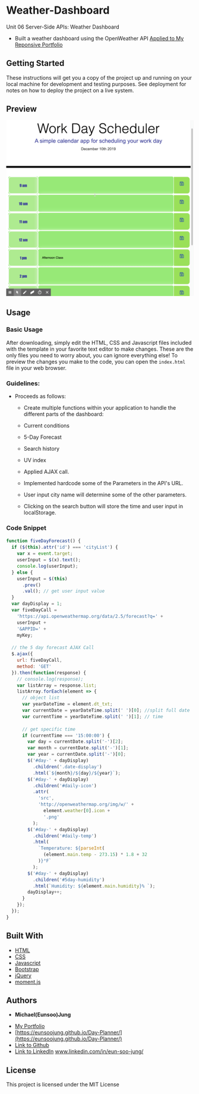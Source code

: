 # Weather-Dashboard

Unit 06 Server-Side APIs: Weather Dashboard

- Built a weather dashboard using the OpenWeather API
  [Applied to My Reponsive Portfolio](https://eunsoojung.github.io/Unit-02-Responsive-Portfolio/portfolio.html)

## Getting Started

These instructions will get you a copy of the project up and running on your local machine for development and testing purposes. See deployment for notes on how to deploy the project on a live system.

## Preview

[![Weather Dashboard](https://raw.githubusercontent.com/EunsooJung/Day-Planner/master/assets/images/Day%20Planner.gif)](https://raw.githubusercontent.com/EunsooJung/Day-Planner/master/assets/images/Day%20Planner.gif)

## Usage

### Basic Usage

After downloading, simply edit the HTML, CSS and Javascript files included with the template in your favorite text editor to make changes. These are the only files you need to worry about, you can ignore everything else! To preview the changes you make to the code, you can open the `index.html` file in your web browser.

### Guidelines:

- Proceeds as follows:

  - Create multiple functions within your application to handle the different parts of the dashboard:

  - Current conditions
  - 5-Day Forecast
  - Search history
  - UV index

  - Applied AJAX call.
  - Implemented hardcode some of the Parameters in the API's URL.
  - User input city name will determine some of the other parameters.
  - Clicking on the search button will store the time and user input in localStorage.

### Code Snippet

```javascript
function fiveDayForecast() {
  if ($(this).attr('id') === 'cityList') {
    var x = event.target;
    userInput = $(x).text();
    console.log(userInput);
  } else {
    userInput = $(this)
      .prev()
      .val(); // get user input value
  }
  var dayDisplay = 1;
  var fiveDayCall =
    'https://api.openweathermap.org/data/2.5/forecast?q=' +
    userInput +
    '&APPID=' +
    myKey;

  // the 5 day forecast AJAX Call
  $.ajax({
    url: fiveDayCall,
    method: 'GET'
  }).then(function(response) {
    // console.log(response);
    var listArray = response.list;
    listArray.forEach(element => {
      // object list
      var yearDateTime = element.dt_txt;
      var currentDate = yearDateTime.split(' ')[0]; //split full date
      var currentTime = yearDateTime.split(' ')[1]; // time

      // get specific time
      if (currentTime === '15:00:00') {
        var day = currentDate.split('-')[2];
        var month = currentDate.split('-')[1];
        var year = currentDate.split('-')[0];
        $('#day-' + dayDisplay)
          .children('.date-display')
          .html(`${month}/${day}/${year}`);
        $('#day-' + dayDisplay)
          .children('#daily-icon')
          .attr(
            'src',
            'http://openweathermap.org/img/w/' +
              element.weather[0].icon +
              '.png'
          );
        $('#day-' + dayDisplay)
          .children('#daily-temp')
          .html(
            `Temperature: ${parseInt(
              (element.main.temp - 273.15) * 1.8 + 32
            )}°F`
          );
        $('#day-' + dayDisplay)
          .children('#5day-humidity')
          .html(`Humidity: ${element.main.humidity}% `);
        dayDisplay++;
      }
    });
  });
}
```

## Built With

- [HTML](https://developer.mozilla.org/en-US/docs/Web/HTML)
- [CSS](https://developer.mozilla.org/en-US/docs/Web/CSS)
- [Javascript](https://developer.mozilla.org/en-US/docs/Web/JavaScript)
- [Bootstrap](https://getbootstrap.com/)
- [jQuery](https://jquery.com/)
- [moment.js](https://momentjs.com/)

## Authors

- **Michael(Eunsoo)Jung**

* [My Portfolio](https://eunsoojung.github.io/Unit-02-Responsive-Portfolio/portfolio.html)
* [https://eunsoojung.github.io/Day-Planner/](https://eunsoojung.github.io/Day-Planner/)
* [Link to Github](https://github.com/)
* [Link to LinkedIn](www.linkedin.com/in/eun-soo-jung/) www.linkedin.com/in/eun-soo-jung/

## License

This project is licensed under the MIT License
